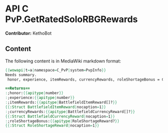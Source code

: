 # API C PvP.GetRatedSoloRBGRewards

**Contributor:** KethoBot

## Content

The following content is in MediaWiki markdown format:

```mediawiki
{{wowapi|t=a|namespace=C_PvP|system=PvpInfo}}
Needs summary.
 honor, experience, itemRewards, currencyRewards, roleShortageBonus = C_PvP.GetRatedSoloRBGRewards()

==Returns==
:;honor:{{apitype|number}}
:;experience:{{apitype|number}}
:;itemRewards:{{apitype|BattlefieldItemReward[]?}}
{{:Struct BattlefieldItemReward|nocaption=1}}
:;currencyRewards:{{apitype|BattlefieldCurrencyReward[]?}}
{{:Struct BattlefieldCurrencyReward|nocaption=1}}
:;roleShortageBonus:{{apitype|RoleShortageReward?}}
{{:Struct RoleShortageReward|nocaption=1}}
```